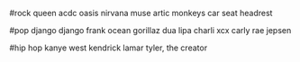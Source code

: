 
#rock
queen
acdc
oasis
nirvana
muse
artic monkeys
car seat headrest

#pop
django django
frank ocean
gorillaz
dua lipa
charli xcx
carly rae jepsen

#hip hop
kanye west
kendrick lamar
tyler, the creator
